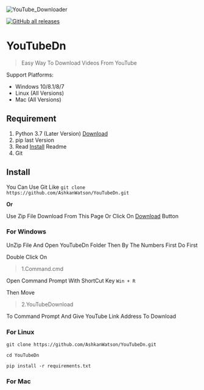 ![YouTube_Downloader](https://user-images.githubusercontent.com/87552247/209785951-339c79c8-c1be-46f8-ba96-3430f9cc7f98.png)

[![GitHub all releases](https://img.shields.io/github/downloads/AshkanWatson/YouTubeDn/total?label=Downloads&style=for-the-badge&color=black)](https://github.com/AshkanWatson/YouTubeDn/releases)

# YouTubeDn
> Easy Way To Download Videos From YouTube 

Support Platforms:

- Windows 10/8.1/8/7
- Linux (All Versions)
- Mac (All Versions)

## **Requirement**
1. Python 3.7 (Later Version) [Download](https://www.python.org/downloads/release/python-3111/)
2. pip last Version
3. Read [Install](https://github.com/AshkanWatson/YouTubeDn/edit/YouTubeDn/README.md#install) Readme
4. Git 
## **Install**
You Can Use Git Like ```git clone https://github.com/AshkanWatson/YouTubeDn.git```

**Or**

Use Zip File Download From This Page Or Click On [Download](https://github.com/AshkanWatson/YouTubeDn/archive/refs/heads/YouTubeDn.zip) Button

### For Windows

UnZip File And Open YouTubeDn Folder Then By The Numbers First Do First

Double Click On 
> 1.Command.cmd

Open Command Prompt With ShortCut Key  ```Win + R ```

Then Move 
> 2.YouTubeDownload

To Command Prompt And Give YouTube Link Address To Download

### For Linux

```git clone https://github.com/AshkanWatson/YouTubeDn.git```

```cd YouTubeDn```

```pip install -r requirements.txt```

### For Mac 


